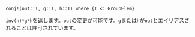 ```
conj!(out::T, g::T, h::T) where {T <: GroupElem}
```

`inv(h)*g*h`を返します。`out`の変更が可能です。`g`または`h`が`out`とエイリアスされることは許可されています。
